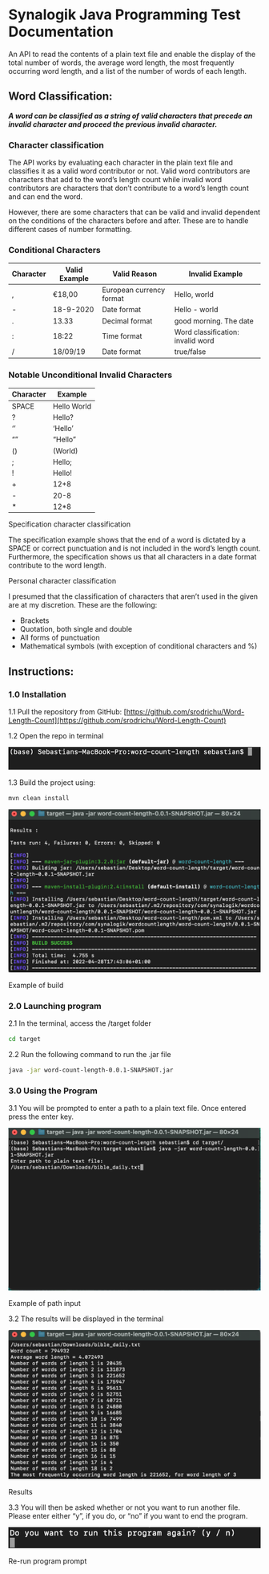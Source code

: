 # Synalogik Java Programming Test Documentation

An API to read the contents of a plain text file and enable the display of the total number of words, the average word length, the most frequently occurring word length, and a list of the number of words of each length.

## Word Classification:

***A word can be classified as a string of valid characters that precede an invalid character and proceed the previous invalid character.***

### Character classification

The API works by evaluating each character in the plain text file and classifies it as a valid word contributor or not. Valid word contributors are characters that add to the word’s length count while invalid word contributors are characters that don’t contribute to a word’s length count and can end the word. 

However, there are some characters that can be valid and invalid dependent on the conditions of the characters before and after. These are to handle different cases of number formatting.

### Conditional Characters

| Character | Valid Example | Valid Reason | Invalid Example |
| --- | --- | --- | --- |
| , | €18,00 | European currency format | Hello, world |
| - | 18-9-2020 | Date format | Hello - world |
| . | 13.33 | Decimal format | good morning. The date |
| : | 18:22 | Time format | Word classification: invalid word |
| / | 18/09/19 | Date format | true/false  |

### Notable Unconditional Invalid Characters

| Character | Example |
| --- | --- |
| SPACE | Hello World |
| ? | Hello? |
| ‘’ | ‘Hello’ |
| “” | “Hello” |
| () | (World) |
| ; | Hello; |
| ! | Hello! |
| + | 12+8 |
| - | 20-8 |
| * | 12*8 |

Specification character classification

The specification example shows that the end of a word is dictated by a SPACE or correct punctuation and is not included in the word’s length count. Furthermore, the specification shows us that all characters in a date format contribute to the word length.

Personal character classification

I presumed that the classification of characters that aren’t used in the given are at my discretion. These are the following:

- Brackets
- Quotation, both single and double
- All forms of punctuation
- Mathematical symbols (with exception of conditional characters and %)

## Instructions:

### 1.0 Installation

1.1 Pull the repository from GitHub: [https://github.com/srodrichu/Word-Length-Count](https://github.com/srodrichu/Word-Length-Count)

1.2 Open the repo in terminal

![Screenshot 2022-04-28 at 17.41.17.png](READMEimgs/Screenshot_2022-04-28_at_17.41.17.png)

1.3 Build the project using:

```bash
mvn clean install
```

![Example of build](READMEimgs/Untitled.png)

Example of build

### 2.0 Launching program

2.1 In the terminal, access the /target folder

```bash
cd target
```

2.2 Run the following command to run the .jar file

```bash
java -jar word-count-length-0.0.1-SNAPSHOT.jar
```

### 3.0 Using the Program

3.1 You will be prompted to enter a path to a plain text file. Once entered press the enter key.

![Example of path input](READMEimgs/Untitled%201.png)

Example of path input

3.2 The results will be displayed in the terminal

![Results](READMEimgs/Untitled%202.png)

Results

3.3 You will then be asked whether or not you want to run another file. Please enter either “y”, if you do, or “no” if you want to end the program.

![Re-run program prompt](READMEimgs/Untitled%203.png)

Re-run program prompt
